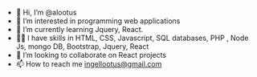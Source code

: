 - 👋 Hi, I’m @alootus
- 👀 I’m interested in programming web applications
- 🌱 I’m currently learning Jquery, React.
- 👨‍🎓 I have skills in HTML, CSS, Javascript, SQL databases, PHP , Node Js, mongo DB, Bootstrap, Jquery, React
- 💞️ I’m looking to collaborate on React projects
- 📫 How to reach me ingellootus@gmail.com

<!---
alootus/alootus is a ✨ special ✨ repository because its `README.md` (this file) appears on your GitHub profile.
You can click the Preview link to take a look at your changes.
--->
